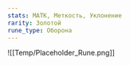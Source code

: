```yaml
---
stats: МАТК, Меткость, Уклонение
rarity: Золотой
rune_type: Оборона
---
```

![[Temp/Placeholder_Rune.png]]
